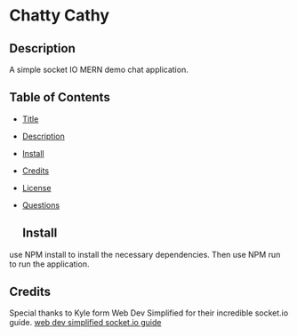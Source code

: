 # Chatty Cathy 

  ## Description
A simple socket IO MERN demo chat application. 

  ## Table of Contents
* [Title](#Title)
* [Description](#Description)
* [Install](#Install)
* [Credits](#Credits)
* [License](#License)
* [Questions](#Questions)


  ## Install
use NPM install to install the necessary dependencies. Then use NPM run to run the application. 

  
  
  ## Credits
Special thanks to Kyle form Web Dev Simplified for their incredible socket.io guide.
[web dev simplified socket.io guide]( https://www.youtube.com/watch?v=tBr-PybP_9c)
  
  
  


